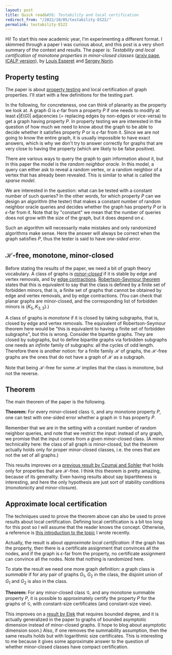 ```yaml
---
layout: post
title: Quick read&#58; Testability and local certification
redirect_from: "/2022/10/05/testability-ES22/"
permalink: testability-ES22
---
```


Hi! To start this new academic year, I'm experimenting a different format. 
I skimmed through a paper I was curious about, and this post is a very 
short summary of the context and results. 
The paper is: *Testability and local certification of monotone properties 
in minor-closed classes* ([arxiv page](https://arxiv.org/abs/2202.00543), 
[ICALP version](https://drops.dagstuhl.de/opus/volltexte/2022/16399/)), 
by [Louis Esperet](https://oc.g-scop.grenoble-inp.fr/esperet/) and 
[Sergey Norin](https://www.math.mcgill.ca/snorin/).


## Property testing

The paper is about 
[property testing](https://en.wikipedia.org/wiki/Property_testing) 
and local certification of graph properties. 
I'll start with a few definitions for the testing part. 

In the following, for concreteness, one can think of planarity as the 
property we look at. 
A graph $G$ is $\epsilon$-far from a property $P$ if one needs to modify 
at least $\epsilon |E(G)|$ adjacencies (= replacing edges by non-edges 
or vice-versa) to get a graph having property $P$. 
In property testing we are interested in the question of how much we need
to know about the graph to be able to decide whether it satisfies 
property $P$ or is $\epsilon$-far from it. 
Since we are not going to know 
the entire graph, it is usually impossible to have exact answers, which is 
why we don't try to answer correctly for graphs that are very close to 
having the property (which are likely to be false positive).

There are various ways to query the graph to gain information about it, but 
in this paper the model is the *random neighbor oracle*. 
In this model, a 
query can either ask to reveal a random vertex, or a random 
neighbor of a vertex that has already been revealed. This is similar to 
what is called the *sparse model*. 

We are interested in the question: what can be tested with a constant 
number of such queries? 
In the other words, for which property $P$ can we design 
an algorithm (the tester) that makes a constant number of random neighbor 
oracle queries and decides whether the graph has property $P$ 
or is $\epsilon$-far from it.
Note that by "constant" we mean that the number of queries does not grow with 
the size of the graph, but it does depend on $\epsilon$.

Such an algorithm will necessarily make mistakes and only randomized 
algorithms make sense. 
Here the answer will always be correct when the graph satisfies $P$, thus the 
tester is said to have *one-sided error*. 

## $\mathcal{H}$-free, monotone, minor-closed

Before stating the results of the paper, we need a bit of graph theory 
vocabulary. 
A class of graphs is 
*[minor-closed](https://en.wikipedia.org/wiki/Graph_minor#Minor-closed_graph_families)* 
if it is stable by edge and vertex 
removals, and by 
[edge contractions](https://en.wikipedia.org/wiki/Edge_contraction).
[Robertson-Seymour theorem](https://en.wikipedia.org/wiki/Robertson%E2%80%93Seymour_theorem)
states that this is equivalent to say that the class is defined 
by a finite set of forbidden minors, that is, a finite set of graphs that 
cannot be obtained by edge and vertex removals, and by edge contractions.
(You can check that planar graphs are minor-closed, and the corresponding 
list of forbidden minors is &#123;$K_5,K_{3,3}$&#125;.)

A class of graphs is *monotone* if it is closed by taking subgraphs, that 
is, closed by edge and vertex removals. 
The equivalent of Robertson-Seymour theorem here would be "this is 
equivalent to having a finite set of forbidden subgraphs", but this is wrong. 
Consider the bipartite graphs. They are closed by subgraphs, but to define 
bipartite graphs via forbidden subgraphs one needs an *infinite* family of
subgraphs: all the cycles of odd length. 
Therefore there is another notion: for a finite family $\mathcal{H}$ of 
graphs, the $\mathcal{H}$-free graphs are the ones that do not have a graph
of $\mathcal{H}$ as a subgraph. 

Note that being $\mathcal{H}$-free for some $\mathcal{H}$ implies that the 
class is monotone, but not the reverse.

## Theorem

The main theorem of the paper is the following. 

**Theorem:** For every minor-closed class $\mathcal{G}$, and any monotone 
property $P$, one can test with one-sided error whether a graph in $\mathcal{G}$ 
has property $P$. 

Remember that we are in the setting with a constant number of random 
neighbor queries, and note that we restrict the input: instead of any graph, 
we promise that the input comes from a given minor-closed class.
(A minor technicality here: the class of all graph is minor-closed, but 
the theorem actually holds only for proper minor-closed classes, i.e. the ones 
that are not the set of all graphs.)

This results improves on a 
[previous result by Czumaj and Sohler](https://ieeexplore.ieee.org/document/8948636) 
that holds only for properties that are $\mathcal{H}$-free. 
I think this theorem is pretty amazing, because of its generality. Even 
having results about say bipartiteness is interesting, and here the only 
hypothesis are just sort of stability conditions (monotonicity and 
minor-closure).

## Approximate local certification

The techniques used to prove the theorem above can also be used to prove results 
about local certification. Defining local certification is a bit too long 
for this post so I will assume that the reader knows the concept. 
Otherwise, a reference is 
[this introduction to the topic](https://arxiv.org/abs/1910.12747) 
I wrote recently.

Actually, the result is about *approximate local certification*: if the graph 
has the property, then there is a certificate assignment that convinces all 
the nodes, and if the graph is $\epsilon$-far from the property, no 
certificate assignment can convince all the nodes. Note that nothing is 
randomized here.

To state the result we need one more graph definition: a graph class is 
*summable* if for any pair of graphs $G_1$, $G_2$ in the class, the 
disjoint union of $G_1$ and $G_2$ is also in the class.

**Theorem:** For any minor-closed class $\mathcal{G}$, and any monotone 
summable property $P$, it is possible to approximately certify the property
$P$ for the graphs of $\mathcal{G}$, with constant-size certificates (and 
constant-size view).

This improves on a 
[result by Elek](https://www.sciencedirect.com/science/article/abs/pii/S0097316522000516?via%3Dihub) 
that requires bounded degree, and it is actually generalized in the 
paper to graphs of bounded asymptotic dimension instead of minor-closed graphs. 
(I hope to blog about asymptotic dimension soon.) Also, if one removes the 
summability assumption, then the same results holds but with logarithmic 
size certificates.
This is interesting to me because it gives some approximate answer to the 
question of whether minor-closed classes have compact certification.




